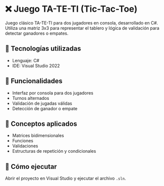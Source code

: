 # ❌ Juego TA-TE-TI (Tic-Tac-Toe)

Juego clásico TA-TE-TI para dos jugadores en consola, desarrollado en C#. Utiliza una matriz 3x3 para representar el tablero y lógica de validación para detectar ganadores o empates.

## 🔧 Tecnologías utilizadas
- Lenguaje: C#
- IDE: Visual Studio 2022

## 🧠 Funcionalidades
- Interfaz por consola para dos jugadores
- Turnos alternados
- Validación de jugadas válidas
- Detección de ganador o empate

## 📌 Conceptos aplicados
- Matrices bidimensionales
- Funciones
- Validaciones
- Estructuras de repetición y condicionales

## 🚀 Cómo ejecutar
Abrir el proyecto en Visual Studio y ejecutar el archivo `.sln`.
